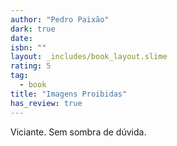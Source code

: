 ```yaml
---
author: "Pedro Paixão"
dark: true
date: 
isbn: ""
layout: _includes/book_layout.slime
rating: 5
tag:
  - book
title: "Imagens Proibidas"
has_review: true
---
```


Viciante. Sem sombra de dúvida.
